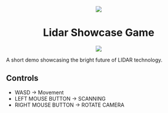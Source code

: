 <br/>
<p align="center"><img src="https://i.ibb.co/7gMtQRG/chrome-K8-FH9vpk7-Y.png" /> </p>
<h1 align="center">
  Lidar Showcase Game
</h1>
<p align="center">
<img src="https://img.shields.io/badge/USDT%20(TRC--20)-TBj6GqFVarSSBhfoS31WwZUp1xLN2NZgb1-red" />
</p>

A short demo showcasing the bright future of LIDAR technology.

## Controls

- WASD -> Movement
- LEFT MOUSE BUTTON -> SCANNING
- RIGHT MOUSE BUTTON -> ROTATE CAMERA